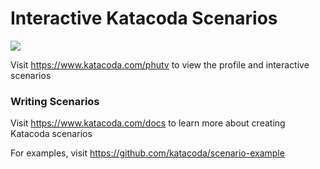 # Interactive Katacoda Scenarios

[![](http://shields.katacoda.com/katacoda/phutv/count.svg)](https://www.katacoda.com/phutv "Get your profile on Katacoda.com")

Visit https://www.katacoda.com/phutv to view the profile and interactive scenarios

### Writing Scenarios
Visit https://www.katacoda.com/docs to learn more about creating Katacoda scenarios

For examples, visit https://github.com/katacoda/scenario-example
